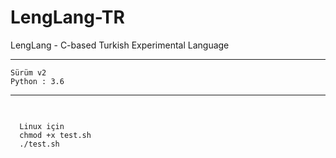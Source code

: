 # LengLang-TR
LengLang - C-based Turkish Experimental Language
<p align="left"></p>
<hr></hr>
<code>Sürüm v2
Python : 3.6</code>
<hr></hr><br>
<code><pre>
  Linux için
  chmod +x test.sh
  ./test.sh
  </pre></code>
